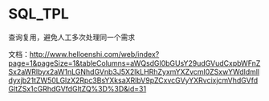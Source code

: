 # SQL_TPL
查询复用，避免人工多次处理同一个需求  

文档：http://www.helloenshi.com/web/index?page=1&pageSize=1&tableColumns=aWQsdGl0bGUsY29udGVudCxpbWFnZSx2aWRlbyx2aW1nLGNhdGVnb3J5X2lkLHRhZyxmYXZvcml0ZSxwYWdldmlldyxjb21tZW50LGlzX2Rpc3BsYXksaXRlbV9pZCxvcGVyYXRvcixjcmVhdGVfdGltZSx1cGRhdGVfdGltZQ%3D%3D&id=31

